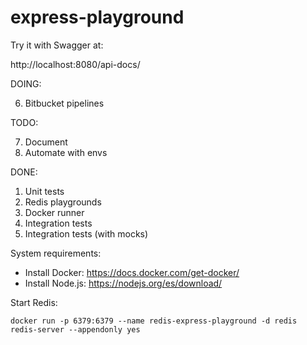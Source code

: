 # express-playground

Try it with Swagger at:

http://localhost:8080/api-docs/

DOING:

6. Bitbucket pipelines

TODO:

7. Document
8. Automate with envs

DONE:

1. Unit tests
2. Redis playgrounds
3. Docker runner
4. Integration tests
5. Integration tests (with mocks)

System requirements:

- Install Docker: https://docs.docker.com/get-docker/
- Install Node.js: https://nodejs.org/es/download/

Start Redis:

```
docker run -p 6379:6379 --name redis-express-playground -d redis redis-server --appendonly yes
```
